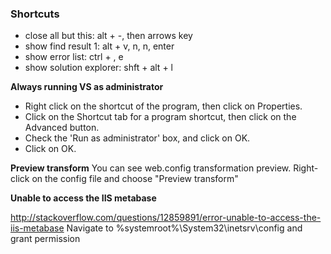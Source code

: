 ### Shortcuts

* close all but this: alt + -, then arrows key
* show find result 1: alt + v, n, n, enter
* show error list: ctrl + \, e
* show solution explorer: shft + alt + l


**Always running VS as administrator**

* Right click on the shortcut of the program, then click on Properties.
* Click on the Shortcut tab for a program shortcut, then click on the Advanced button.
* Check the 'Run as administrator' box, and click on OK.
* Click on OK.

**Preview transform**
You can see web.config transformation preview. Right-click on the config file and choose "Preview transform"

**Unable to access the IIS metabase**

http://stackoverflow.com/questions/12859891/error-unable-to-access-the-iis-metabase
Navigate to %systemroot%\System32\inetsrv\config and grant permission
